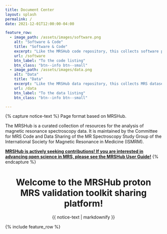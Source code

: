 ```yaml
---
title: Document Center
layout: splash
permalink: /
date: 2021-12-01T12:00:00-04:00

feature_row:
  - image_path: /assets/images/software.png
    alt: "Software & Code"
    title: "Software & Code"
    excerpt: "Like the MRSHub code repository, this collects software packages and functions to process, manipulate, analyse, and display MRS data, specifically toward the aim of validation spectral processing and quantification pipelines."
    url: /software
    btn_label: "To the code listing"
    btn_class: "btn--info btn--small"
  - image_path: /assets/images/data.png
    alt: "Data"
    title: "Data"
    excerpt: "Like the MRSHub data repository, this collects MRS datasets used for the purpose of validating processing and quantification pipelines."     
    url: /data
    btn_label: "To the data listing"
    btn_class: "btn--info btn--small"

---
```


{% capture notice-text %}
Page format based on MRSHub. 

The MRSHub is a curated collection of resources for the analysis of magnetic resonance spectroscopy data. It is maintained by the Committee for MRS Code and Data Sharing of the MR Spectroscopy Study Group of the International Society for Magnetic Resonance in Medicine (ISMRM).

**[MRSHub is actively seeking contributions! If you are interested in advancing open science in MRS, please see the MRSHub User Guide!](https://forum.mrshub.org/t/mrshub-user-guide/7)**
{% endcapture %}

<div class="notice--info" align="center">
  <h1>Welcome to the MRSHub proton MRS validation toolkit sharing platform!</h1>
  {{ notice-text | markdownify }}
</div>

{% include feature_row %}
